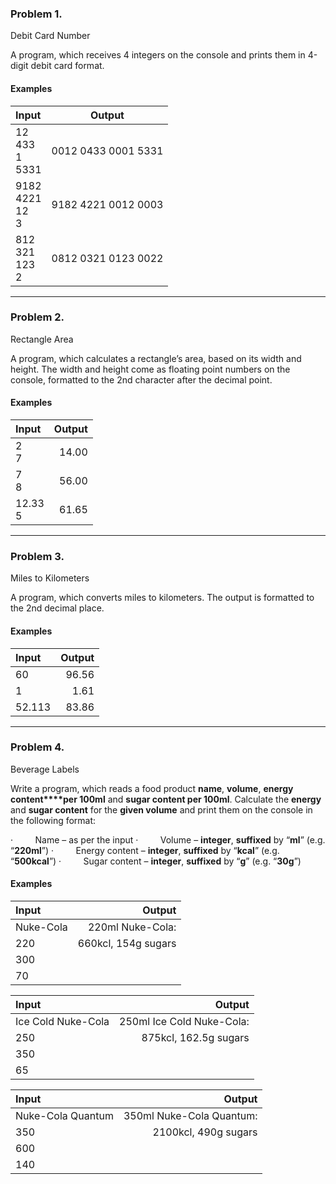 ﻿### Problem 1.
Debit Card Number

A program, which receives 4 integers on the console and prints them in 4-digit debit card format.

#### Examples

| Input  | Output |
| :----- | :-----: |
| 12  <br>433 <br>1  <br>5331 | 0012 0433 0001 5331 |
| 9182<br>4221<br>12 <br>3    | 9182 4221 0012 0003 |
| 812 <br>321 <br>123<br>2    | 0812 0321 0123 0022 |

--------

### Problem 2.
Rectangle Area

A program, which calculates a rectangle’s area, based on its width and height.
The width and height come as floating point numbers on the console, formatted to the 2nd character after the decimal point.

#### Examples

| Input  | Output |
| :----- | -----: |
| 2<br>7 | 14.00 |
| 7<br>8 | 56.00 |
| 12.33<br>5 | 61.65 |

--------

### Problem 3.
Miles to Kilometers

A program, which converts miles to kilometers. The output is formatted to the 2nd decimal place.

#### Examples

| Input  | Output |
| :----- | -----: |
| 60     | 96.56  |
| 1      | 1.61   |
| 52.113 | 83.86  |

--------

### Problem 4.               
Beverage Labels

Write a program, which reads a food product
**name**, **volume**, **energy content****per 100ml** and **sugar content per 100ml**. Calculate the **energy** and **sugar content**
for the **given volume** and print them
on the console in the following format:

·        
Name – as per the input
·        
Volume – **integer**, **suffixed** by “**ml**” (e.g. “**220ml**”)
·        
Energy content – **integer**, **suffixed** by “**kcal**” (e.g.
“**500kcal**”)
·        
Sugar content – **integer**, **suffixed** by “**g**” (e.g. “**30g**”) 
#### Examples

| Input  | Output |
| :----- | -----: |
| Nuke-Cola | 220ml Nuke-Cola: |
| 220     | 660kcl, 154g sugars |
| 300 |  |
| 70 |  |

| Input  | Output |
| :----- | -----: |
| Ice Cold Nuke-Cola | 250ml Ice Cold Nuke-Cola: |
| 250     | 875kcl, 162.5g sugars |
| 350 |  |
| 65 |  |

| Input  | Output |
| :----- | -----: |
| Nuke-Cola Quantum | 350ml Nuke-Cola Quantum: |
| 350     | 2100kcl, 490g sugars |
| 600 |  |
| 140 |  |
